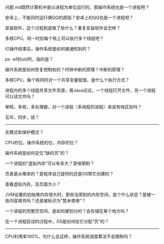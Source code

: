 问题.md既然计算机中是以进程为单位运行的，那操作系统也是一个进程吧？

安卓上，不能同时运行俩QQ的原因？安卓上的QQ也是一个进程吧？

安装软件，这个过程到底做了些什么？重复安装软件会怎样？

多核CPU，同一时刻每个核上可以执行多个线程吧？

IO操作结束后，操作系统是如何被通知到的？

ps -ef的uid列，指的是？

操作系统是如何恢复控制权的？时钟中断的原理？中断的原理？

多核CPU，每个核同时对一个共享变量赋值，是什么个执行方式？

进程内的多个线程共享文件资源，用Java试试，一个线程打开文件，另一个线程可以读文件吗？

单核，多核，多处理器，对一个进程（多线程的进程）来说有啥区别吗？

互斥，同步，锁？



******************************************************************************************************

实模式和保护模式？

CPU的位，操作系统的位，内存的位？

操作系统是如何定位"缺的页"的？

一个进程的”虚拟内存“可以有多大？受啥限制？

页表是从哪来的？是程序自己提供的还是OS帮忙创建的？

查看虚拟内存，及页面大小？

JVM设置的初始堆内存很大时，那些没用到的内存空间，是个什么状态？是被一些内容填充吗？还是被标识为”暂未使用“？

一个进程的完整页空间，是如何被划分的？会存储在某个地方吗？

在一个进程启动的过程中，OS是如何给它分配”页“的？

******************************************************************************************************


CPU利用率100%，为什么会这样，操作系统调度算法不会限制吗？




























